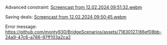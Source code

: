 Advanced constraint:
[Screencast from 12.02.2024 09:51:32.webm](https://github.com/monty930/BridgeScenarios/assets/71830127/8ff84cbc-b5e9-4144-aab0-12a64ca53c8f)

Saving deals:
[Screencast from 12.02.2024 09:50:45.webm](https://github.com/monty930/BridgeScenarios/assets/71830127/a9837e1d-5b6b-4d09-b911-4c32a2c13ee1)

Error message:
https://github.com/monty930/BridgeScenarios/assets/71830127/86ef08bb-24a9-47c6-a786-97ff103a2ca2
